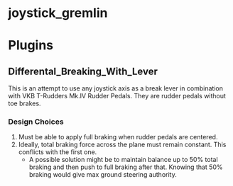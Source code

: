 # joystick_gremlin

# Plugins

## Differental_Breaking_With_Lever

This is an attempt to use any joystick axis as a break lever in combination with VKB T-Rudders Mk.IV Rudder Pedals. They are rudder pedals without toe brakes.

### Design Choices
1. Must be able to apply full braking when rudder pedals are centered.
2. Ideally, total braking force across the plane must remain constant. This conflicts with the first one.
    - A possible solution might be to maintain balance up to 50% total braking and then push to full braking after that. Knowing that 50% braking would give max ground steering authority.